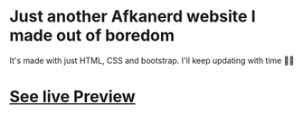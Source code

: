 # Just another Afkanerd website I made out of boredom

It's made with just HTML, CSS and bootstrap. I'll keep updating with time 🤷‍♀️

# [See live Preview ](https://afkanerd.netlify.app/)